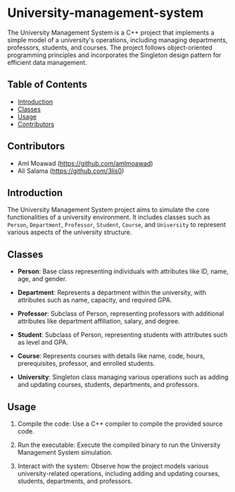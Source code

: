 # University-management-system

The University Management System is a C++ project that implements a simple model of a university's operations, including managing departments, professors, students, and courses. The project follows object-oriented programming principles and incorporates the Singleton design pattern for efficient data management.

## Table of Contents
- [Introduction](#introduction)
- [Classes](#classes)
- [Usage](#usage)
- [Contributors](#contributors)

## Contributors

- Aml Moawad (https://github.com/amlmoawad)
- Ali Salama (https://github.com/3lis0)

## Introduction

The University Management System project aims to simulate the core functionalities of a university environment. It includes classes such as `Person`, `Department`, `Professor`, `Student`, `Course`, and `University` to represent various aspects of the university structure.

## Classes

- **Person**: Base class representing individuals with attributes like ID, name, age, and gender.

- **Department**: Represents a department within the university, with attributes such as name, capacity, and required GPA.

- **Professor**: Subclass of Person, representing professors with additional attributes like department affiliation, salary, and degree.

- **Student**: Subclass of Person, representing students with attributes such as level and GPA.

- **Course**: Represents courses with details like name, code, hours, prerequisites, professor, and enrolled students.

- **University**: Singleton class managing various operations such as adding and updating courses, students, departments, and professors.

## Usage

1. Compile the code: Use a C++ compiler to compile the provided source code.
   
2. Run the executable: Execute the compiled binary to run the University Management System simulation.

3. Interact with the system: Observe how the project models various university-related operations, including adding and updating courses, students, departments, and professors.



